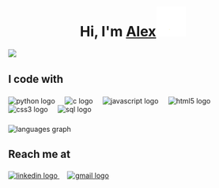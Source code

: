 ###

<p align="center">
  <h1 align="center">Hi, I'm <a href="https://github.com/Nachofc333">Alex<a><img src="https://github.com/Kathryn-Jie/Kathryn-Jie/blob/main/wave.gif" width="60px"/></h1>
    
  <img src="https://cdn.pixabay.com/photo/2023/07/18/15/02/banner-8135029_1280.png" height=""/> 
</p>

###

<h2 align="left">I code with</h2>

###

<div align="left">
  <img
    src="https://cdn.jsdelivr.net/gh/devicons/devicon/icons/python/python-original.svg"
    alt="python logo"
    width="40"
  />
  <span style="display:inline-block;width:12px;"></span>
  <img
    src="https://cdn.jsdelivr.net/gh/devicons/devicon/icons/c/c-original.svg"
    alt="c logo"
    width="40"
  />
  <span style="display:inline-block;width:12px;"></span>
  <img
    src="https://cdn.jsdelivr.net/gh/devicons/devicon/icons/javascript/javascript-original.svg"
    alt="javascript logo"
    width="40"
  />
  <span style="display:inline-block;width:12px;"></span>
  <img
    src="https://cdn.jsdelivr.net/gh/devicons/devicon/icons/html5/html5-original.svg"
    alt="html5 logo"
    width="40"
  />
  <span style="display:inline-block;width:12px;"></span>
  <img
    src="https://cdn.jsdelivr.net/gh/devicons/devicon/icons/css3/css3-original.svg"
    alt="css3 logo"
    width="40"
  />
  <span style="display:inline-block;width:12px;"></span>
  <img
    src="https://encrypted-tbn0.gstatic.com/images?q=tbn:ANd9GcQMMMws7rPtchjHY5odL-gMT_qlY3ASpQPQWw&s"
    alt="sql logo"
    width="40"
  />
</div>

###

<div align="left">
  <img src="https://github-readme-stats.vercel.app/api/top-langs?username=alejandrocuestagarcia&locale=en&hide_title=false&layout=compact&card_width=320&langs_count=6&theme=dracula&hide_border=false&order=2" height="150" alt="languages graph"  />
</div>

###

<h2 align="left">Reach me at</h2>

###

<div align="left">
  <a href="https://www.linkedin.com/in/alejandro-cuesta-garcia" target="_blank">
    <img src="https://cdn.jsdelivr.net/gh/devicons/devicon/icons/linkedin/linkedin-original.svg" width="40" height="40" alt="linkedin logo" />
  </a>
  <span style="display:inline-block;width:12px;"></span>
  <a href="mailto:n.alejandro.cuesta.garcia@gmail.com" target="_blank">
    <img src="https://upload.wikimedia.org/wikipedia/commons/4/4e/Gmail_Icon.png" width="40" height="40" alt="gmail logo" />
  </a>
</div>

###
